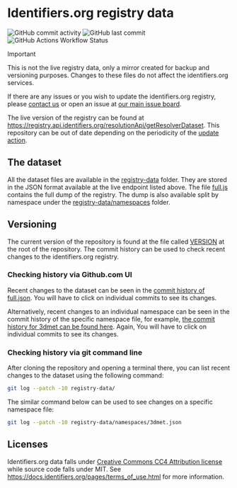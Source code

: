 # Identifiers.org registry data

![GitHub commit activity](https://img.shields.io/github/commit-activity/m/identifiers-org/registry-data?logo=Github&)
![GitHub last commit](https://img.shields.io/github/last-commit/identifiers-org/registry-data?path=registry-data&label=last%20update)
![GitHub Actions Workflow Status](https://img.shields.io/github/actions/workflow/status/identifiers-org/registry-data/periodic-updates.yaml?logo=Github&label=periodic%20update)

> [!IMPORTANT]
> This is not the live registry data, only a mirror created for backup and versioning purposes. Changes to these files do not affect the identifiers.org services.
> 
> If there are any issues or you wish to update the identifiers.org registry, please [contact us](https://docs.identifiers.org/pages/contact) or open an issue at [our main issue board](https://github.com/identifiers-org/identifiers-org.github.io/issues).

The live version of the registry can be found at <https://registry.api.identifiers.org/resolutionApi/getResolverDataset>.
This repository can be out of date depending on the periodicity of the [update action](https://github.com/identifiers-org/registry-data/actions/workflows/periodic-updates.yaml).

## The dataset
All the dataset files are available in the [registry-data](./registry-data/) folder. 
They are stored in the JSON format available at the live endpoint listed above.
The file [full.js](./registry-data/full.json) contains the full dump of the registry. 
The dump is also available split by namespace under the [registry-data/namespaces](./registry-data/namespaces/) folder.

## Versioning
The current version of the repository is found at the file called [VERSION](./VERSION) at the root of the repository.
The commit history can be used to check recent changes to the identifiers.org registry.

### Checking history via Github.com UI

Recent changes to the dataset can be seen in the [commit history of full.json](https://github.com/identifiers-org/registry-data/commits/master/registry-data/full.json). 
You will have to click on individual commits to see its changes.

Alternatively, recent changes to an individual namespace can be seen in the commit history of the specific namespace file, for example, [the commit history for 3dmet can be found here](https://github.com/identifiers-org/registry-data/commits/master/registry-data/namespaces/3dmet.json). 
Again, You will have to click on individual commits to see its changes.

### Checking history via git command line

After cloning the repository and opening a terminal there, you can list recent changes to the dataset using the following command:
```bash
git log --patch -10 registry-data/ 
```

The similar command below can be used to see changes on a specific namespace file:
```bash
git log --patch -10 registry-data/namespaces/3dmet.json 
```

## Licenses

Identifiers.org data falls under [Creative Commons CC4 Attribution license](https://creativecommons.org/licenses/by/4.0/) while source code falls under MIT. See <https://docs.identifiers.org/pages/terms_of_use.html> for more information.
